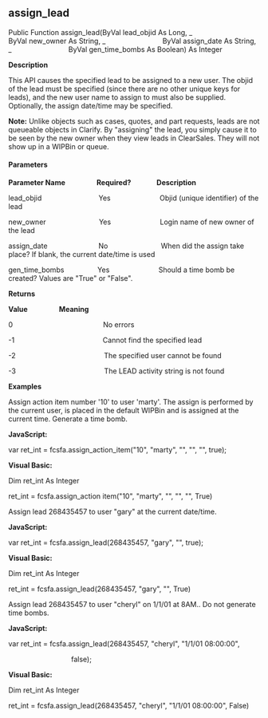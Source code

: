 assign_lead
-----------

Public Function assign_lead(ByVal lead_objid As Long, _
                            ByVal new_owner As String, _
                            ByVal assign_date As String, _
                            ByVal gen_time_bombs As Boolean) As Integer

**Description**

This API causes the specified lead to be assigned to a new user. The objid of the lead must be specified (since there are no other unique keys for leads), and the new user name to assign to must also be supplied. Optionally, the assign date/time may be specified.

**Note:** Unlike objects such as cases, quotes, and part requests, leads are not queueable objects in Clarify. By "assigning" the lead, you simply cause it to be seen by the new owner when they view leads in ClearSales. They will not show up in a WIPBin or queue.

#### Parameters
**Parameter Name**                **Required?**             **Description**

lead_objid                             Yes                         Objid (unique identifier) of the lead

new_owner                           Yes                         Login name of new owner of the lead

assign_date                          No                           When did the assign take place? If blank, the current date/time is used

gen_time_bombs                 Yes                         Should a time bomb be created? Values are "True" or "False".

**Returns**

**Value**                **Meaning**

0                                              No errors

-1                                             Cannot find the specified lead

-2                                             The specified user cannot be found

-3                                             The LEAD activity string is not found

**Examples**

 Assign action item number '10' to user 'marty'. The assign is performed by the current user, is placed in the default WIPBin and is assigned at the current time. Generate a time bomb.

**JavaScript:**

var ret_int = fcsfa.assign_action_item("10", "marty", "", "", "", true);

**Visual Basic:**

Dim ret_int As Integer

ret_int = fcsfa.assign_action item("10", "marty", "", "", "", True)

 Assign lead 268435457 to user "gary" at the current date/time.

**JavaScript:**

var ret_int = fcsfa.assign_lead(268435457, "gary", "", true);

**Visual Basic:**

Dim ret_int As Integer

ret_int = fcsfa.assign_lead(268435457, "gary", "", True)

 Assign lead 268435457 to user "cheryl" on 1/1/01 at 8AM.. Do not generate time bombs.

**JavaScript:**

var ret_int = fcsfa.assign_lead(268435457, "cheryl", "1/1/01 08:00:00",

                                false);

**Visual Basic:**

Dim ret_int As Integer

ret_int = fcsfa.assign_lead(268435457, "cheryl", "1/1/01 08:00:00", False)